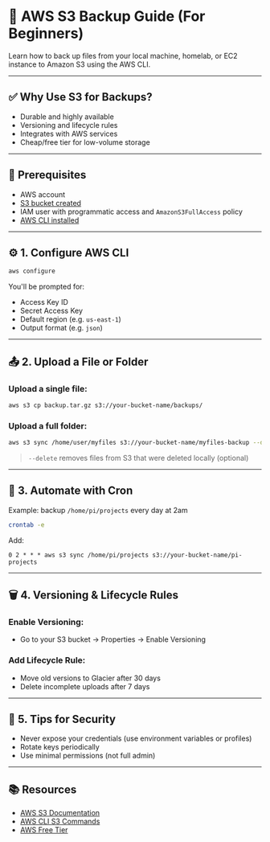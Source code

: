 # 💾 AWS S3 Backup Guide (For Beginners)

Learn how to back up files from your local machine, homelab, or EC2 instance to Amazon S3 using the AWS CLI.

---

## ✅ Why Use S3 for Backups?
- Durable and highly available
- Versioning and lifecycle rules
- Integrates with AWS services
- Cheap/free tier for low-volume storage

---

## 🧰 Prerequisites
- AWS account
- [S3 bucket created](https://s3.console.aws.amazon.com/s3)
- IAM user with programmatic access and `AmazonS3FullAccess` policy
- [AWS CLI installed](https://docs.aws.amazon.com/cli/latest/userguide/install-cliv2.html)

---

## ⚙️ 1. Configure AWS CLI
```bash
aws configure
```
You'll be prompted for:
- Access Key ID
- Secret Access Key
- Default region (e.g. `us-east-1`)
- Output format (e.g. `json`)

---

## 📤 2. Upload a File or Folder
### Upload a single file:
```bash
aws s3 cp backup.tar.gz s3://your-bucket-name/backups/
```
### Upload a full folder:
```bash
aws s3 sync /home/user/myfiles s3://your-bucket-name/myfiles-backup --delete
```
> `--delete` removes files from S3 that were deleted locally (optional)

---

## 🔁 3. Automate with Cron
Example: backup `/home/pi/projects` every day at 2am
```bash
crontab -e
```
Add:
```cron
0 2 * * * aws s3 sync /home/pi/projects s3://your-bucket-name/pi-projects
```

---

## 🗑️ 4. Versioning & Lifecycle Rules
### Enable Versioning:
- Go to your S3 bucket → Properties → Enable Versioning

### Add Lifecycle Rule:
- Move old versions to Glacier after 30 days
- Delete incomplete uploads after 7 days

---

## 🔐 5. Tips for Security
- Never expose your credentials (use environment variables or profiles)
- Rotate keys periodically
- Use minimal permissions (not full admin)

---

## 📚 Resources
- [AWS S3 Documentation](https://docs.aws.amazon.com/s3/index.html)
- [AWS CLI S3 Commands](https://docs.aws.amazon.com/cli/latest/reference/s3/)
- [AWS Free Tier](https://aws.amazon.com/free/)
